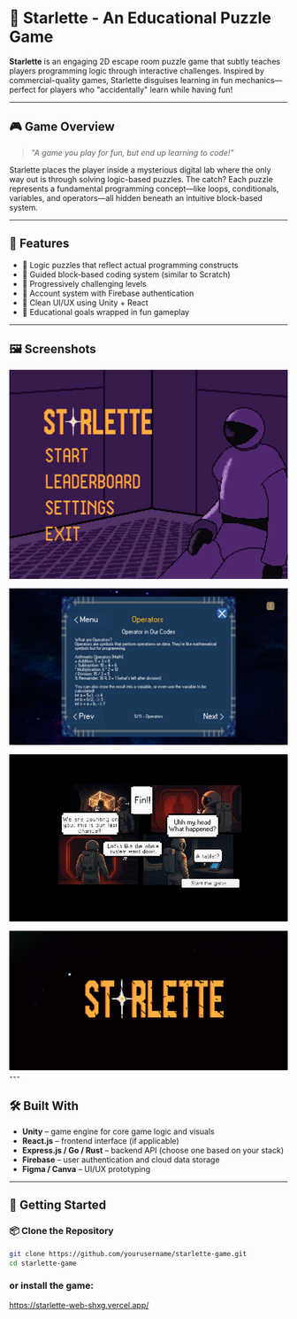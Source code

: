 


# 🌟 Starlette - An Educational Puzzle Game

**Starlette** is an engaging 2D escape room puzzle game that subtly teaches players programming logic through interactive challenges. Inspired by commercial-quality games, Starlette disguises learning in fun mechanics—perfect for players who "accidentally" learn while having fun!

---

## 🎮 Game Overview

> _"A game you play for fun, but end up learning to code!"_

Starlette places the player inside a mysterious digital lab where the only way out is through solving logic-based puzzles. The catch? Each puzzle represents a fundamental programming concept—like loops, conditionals, variables, and operators—all hidden beneath an intuitive block-based system.

---

## 🧩 Features

- 🧠 Logic puzzles that reflect actual programming constructs
- 🧱 Guided block-based coding system (similar to Scratch)
- 🎯 Progressively challenging levels
- 🔐 Account system with Firebase authentication
- 🎨 Clean UI/UX using Unity + React
- 🚀 Educational goals wrapped in fun gameplay

---

## 🖼️ Screenshots

<p align="center">
<img src="images/MainMenuGuide.png" alt="Main Menu" width="600"/>
</p>

<p align="center">
<img src="images/MokkaDeviceExample.jpg" alt="Mokka Device" width="600"/>
</p>

<p align="center">
<img src="images/Custscene.jpg" alt="Game CutScene" width="600"/>
</p>

<img src="images/pixil-gif-drawing.gif" width="600"/>
---

## 🛠️ Built With

- **Unity** – game engine for core game logic and visuals
- **React.js** – frontend interface (if applicable)
- **Express.js / Go / Rust** – backend API (choose one based on your stack)
- **Firebase** – user authentication and cloud data storage
- **Figma / Canva** – UI/UX prototyping

---

## 🚀 Getting Started

### 📦 Clone the Repository

```bash
git clone https://github.com/yourusername/starlette-game.git
cd starlette-game
```
### or install the game:
https://starlette-web-shxg.vercel.app/
